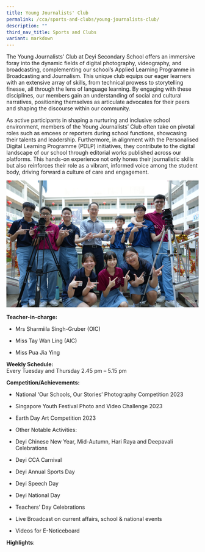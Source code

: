 ```yaml
---
title: Young Journalists' Club
permalink: /cca/sports-and-clubs/young-journalists-club/
description: ""
third_nav_title: Sports and Clubs
variant: markdown
---
```

<p>The Young Journalists’ Club at Deyi Secondary School offers an immersive
foray into the dynamic fields of digital photography, videography, and
broadcasting, complementing our school’s Applied Learning Programme in
Broadcasting and Journalism. This unique club equips our eager learners
with an extensive array of skills, from technical prowess to storytelling
finesse, all through the lens of language learning. By engaging with these
disciplines, our members gain an understanding of social and cultural narratives,
positioning themselves as articulate advocates for their peers and shaping
the discourse within our community.</p>
<p>As active participants in shaping a nurturing and inclusive school environment,
members of the Young Journalists’ Club often take on pivotal roles such
as emcees or reporters during school functions, showcasing their talents
and leadership. Furthermore, in alignment with the Personalised Digital
Learning Programme (PDLP) initiatives, they contribute to the digital landscape
of our school through editorial works published across our platforms. This
hands-on experience not only hones their journalistic skills but also reinforces
their role as a vibrant, informed voice among the student body, driving
forward a culture of care and engagement.</p>

![](/images/CCA/Sports%20and%20Clubs/YJC/2024_YJC_04_updated.png)

<p></p>
<p><strong>Teacher-in-charge:</strong>
</p>
<ul data-tight="true" class="tight">
<li>
<p>Mrs Sharmiila Singh-Gruber (OIC)</p>
</li>
<li>
<p>Miss Tay Wan Ling (AIC)</p>
</li>
<li>
<p>Miss Pua Jia Ying
<br>
</p>
</li>
</ul>
<p><strong>Weekly Schedule:</strong> 
<br>Every Tuesday and Thursday 2.45 pm – 5.15 pm</p>
<p></p>
<p><strong>Competition/Achievements:</strong>
</p>
<ul data-tight="true" class="tight">
<li>
<p>National ‘Our Schools, Our Stories’ Photography Competition 2023</p>
</li>
<li>
<p>Singapore Youth Festival Photo and Video Challenge 2023</p>
</li>
<li>
<p>Earth Day Art Competition 2023</p>
</li>
<li>
<p>Other Notable Activities:</p>
</li>
<li>
<p>Deyi Chinese New Year, Mid-Autumn, Hari Raya and Deepavali Celebrations</p>
</li>
<li>
<p>Deyi CCA Carnival</p>
</li>
<li>
<p>Deyi Annual Sports Day</p>
</li>
<li>
<p>Deyi Speech Day</p>
</li>
<li>
<p>Deyi National Day</p>
</li>
<li>
<p>Teachers’ Day Celebrations</p>
</li>
<li>
<p>Live Broadcast on current affairs, school &amp; national events</p>
</li>
<li>
<p>Videos for E-Noticeboard</p>
</li>
</ul>
<p></p>
<p><strong>Highlights</strong>:</p>
<p>
<br>
</p>
<p></p>
